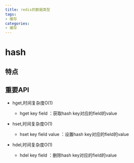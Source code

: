 ```yaml
---
title: redis的数据类型
tags: 
- 缓存
categories:
- 缓存
---
```


# hash
## 特点

## 重要API
* hget,时间复杂度O(1)
	* hget key field ：获取hash key对应的field的value

* hset,时间复杂度O(1)
	* hset key field value  ：设置hash key对应的field的value

* hdel,时间复杂度O(1)
	* hdel key field ：删除hash key对应的field的value
	
	